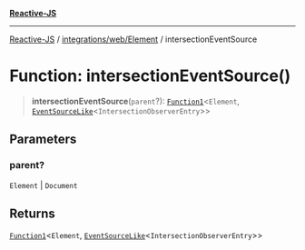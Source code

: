 [**Reactive-JS**](../../../../README.md)

***

[Reactive-JS](../../../../README.md) / [integrations/web/Element](../README.md) / intersectionEventSource

# Function: intersectionEventSource()

> **intersectionEventSource**(`parent`?): [`Function1`](../../../../functions/type-aliases/Function1.md)\<`Element`, [`EventSourceLike`](../../../../computations/interfaces/EventSourceLike.md)\<`IntersectionObserverEntry`\>\>

## Parameters

### parent?

`Element` | `Document`

## Returns

[`Function1`](../../../../functions/type-aliases/Function1.md)\<`Element`, [`EventSourceLike`](../../../../computations/interfaces/EventSourceLike.md)\<`IntersectionObserverEntry`\>\>
